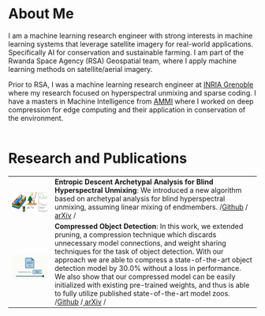 # About Me 

I am a machine learning research engineer with strong interests in machine learning systems that leverage satellite imagery for real-world applications. Specifically AI for conservation and sustainable farming. I am part of the Rwanda Space Agency (RSA) Geospatial team, where I apply machine learning methods on satellite/aerial imagery.

Prior to RSA, I was a machine learning research engineer at [INRIA Grenoble](9https://www.inria.fr/en/inria-centre-university-grenoble-alpes) where my research focused on hyperspectral unmixing and sparse coding. I have a masters in Machine Intelligence from [AMMI](https://aimsammi.org/about-ammi-2/) where I worked on deep compression for edge computing and their application in conservation of the environment.<br><br>

# Research and Publications 

|  |  |
|--|--|
|<br><a href="https://arxiv.org/pdf/2209.11002.pdf"><img src="files/EDAA.png" /></a> |**Entropic Descent Archetypal Analysis for Blind Hyperspectral Unmixing**: We introduced a new algorithm based on archetypal analysis for blind hyperspectral unmixing, assuming linear mixing of endmembers. /<a href="https://github.com/inria-thoth/EDAA">Github</a> /<a href="https://arxiv.org/pdf/2209.11002.pdf"> arXiv</a> /
|<br><a href="https://arxiv.org/pdf/2102.02896.pdf"><img src="files/compression.gif" /></a> |**Compressed Object Detection**: In this work, we extended pruning, a compression technique which discards unnecessary model connections, and weight sharing techniques for the task of object detection. With our approach we are able to compress a state-of-the-art object detection model by 30.0% without a loss in performance. We also show that our compressed model can be easily initialized with existing pre-trained weights, and thus is able to fully utilize published state-of-the-art model zoos. /<a href="https://github.com/Gedeon-m-gedus/compressed_object_detection">Github</a> /<a href="https://arxiv.org/abs/2102.02896"> arXiv</a> /

